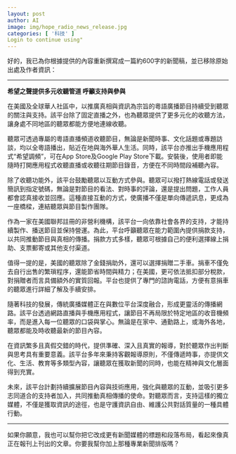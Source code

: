 ```yaml
---
layout: post
author: AI
image: img/hope_radio_news_release.jpg
categories: [ '科技' ]
Login to continue using"
---
```

好的，我已為你根據提供的內容重新撰寫成一篇約600字的新聞稿，並已移除原始出處及作者資訊：  

---

**希望之聲提供多元收聽管道 呼籲支持與參與**  

在美國及全球華人社區中，以推廣真相與資訊為宗旨的粵語廣播節目持續受到聽眾的關注與支持。該平台除了固定直播之外，也為聽眾提供了更多元化的收聽方法，讓身處不同地區的聽眾都能方便地連線收聽。  

聽眾可透過專屬的粵語直播頻道收聽節目，無論是新聞時事、文化話題或專題訪談，均以全粵語播出，貼近在地與海外華人生活。同時，該平台亦推出手機應用程式“希望調頻”，可在App Store及Google Play Store下載。安裝後，使用者即能隨時打開應用程式收聽直播或收聽往期節目錄音，方便在不同時間段補聽內容。  

除了收聽功能外，該平台鼓勵聽眾以互動方式參與。聽眾可以撥打熱線電話或發送簡訊到指定號碼，無論是對節目的看法、對時事的評論，還是提出問題，工作人員都會認真接收並回應。這種直接互動的方式，使廣播不僅是單向傳遞訊息，更成為一座橋樑，連結聽眾與節目製作團隊。  

作為一家在美國聯邦註冊的非營利機構，該平台一向依靠社會各界的支持，才能持續製作、播送節目並保持營運。為此，平台呼籲聽眾在能力範圍內提供捐款支持，以共同推動節目與真相的傳播。捐款方式多樣，聽眾可根據自己的便利選擇線上捐助、支票郵寄或其他支付渠道。  

值得一提的是，美國的聽眾除了金錢捐助外，還可以選擇捐贈二手車。捐車不僅免去自行出售的繁瑣程序，還能節省時間與精力；在美國，更可依法抵扣部分稅款，對捐贈者而言具備額外的實質回報。平台也提供了專門的諮詢電話，方便有意捐車的聽眾進行詳細了解及手續安排。  

隨著科技的發展，傳統廣播媒體正在與數位平台深度融合，形成更靈活的傳播網路。該平台透過網路直播與手機應用程式，讓節目不再局限於特定地區的收音機頻率，而是進入每一位聽眾的口袋與掌心。無論是在家中、通勤路上，或海外各地，聽眾都能及時收聽最新的節目內容。  

在資訊繁多且真假交錯的時代，提供準確、深入且真實的報導，對於聽眾作出判斷與思考具有重要意義。該平台多年來秉持客觀報導原則，不僅傳遞時事，亦提供文化、生活、教育等多類型內容，讓聽眾在獲取新聞的同時，也能在精神與文化層面得到充實。  

未來，該平台計劃持續擴展節目內容與技術應用，強化與聽眾的互動，並吸引更多志同道合的支持者加入，共同推動真相傳播的使命。對聽眾而言，支持這樣的獨立媒體，不僅是獲取資訊的途徑，也是守護資訊自由、維護公共對話質量的一種具體行動。  

---  

如果你願意，我也可以幫你把它改成更有新聞媒體的標題和段落布局，看起來像真正在報刊上刊出的文章。你要我幫你加上那種專業新聞排版嗎？